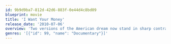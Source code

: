 ```yaml
---
id: 9b9d9ba7-812d-42d6-883f-0e44d4c8bd09
blueprint: movie
title: 'I Want Your Money'
release_date: '2010-07-06'
overview: 'Two versions of the American dream now stand in sharp contrast. One views the money you earned as yours and best allocated by you; the other believes that an elite in Washington knows best how to allocate your wealth. One champions the traditional American dream, which has played out millions of times through generations of Americans, of improving one''s lot in life and even daring to dream and build big. The other holds that there is no end to the "good" the government can do by taking and spending other peoples'' money in an ever-burgeoning list of programs. The documentary film I Want Your Money exposes the high cost in lost freedom and in lost opportunity to support a Leviathan-like bureaucratic state.'
genres: '[{"id": 99, "name": "Documentary"}]'
---
```

